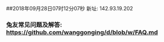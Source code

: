 ##2018年09月28日07时12分07秒 新址: 142.93.19.202
### 兔友常见问题及解答: https://github.com/wanggonging/d/blob/w/FAQ.md
